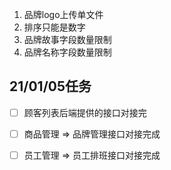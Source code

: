 1. 品牌logo上传单文件
2. 排序只能是数字
3. 品牌故事字段数量限制
4. 品牌名称字段数量限制



## 21/01/05任务

- [ ] 顾客列表后端提供的接口对接完
- [ ] 商品管理 =>  品牌管理接口对接完成
- [ ] 员工管理 => 员工排班接口对接完成


